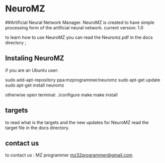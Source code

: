 # NeuroMZ
##Artificial Neural Network Manager.
NeuroMZ is created to have simple processing form of the artificial neural network.
current version: 1.0

to learn how to use NeuroMZ you can read the Neuromz.pdf in the docs directory ;


## Instaling NeuroMZ

if you are an Ubuntu user:

sudo add-apt-repository ppa:mzprogrammer/neuromz
sudo apt-get update
sudo apt-get install neuromz

otherwise open terminal:
./configure
make
make install

## targets

to read what is the targets and the new updates for NeuroMZ read the target file in the docs directory.

## contact us

to contact us : MZ programmer <Mohamad Zbib> <mz32programmer@gmail.com>
